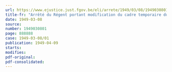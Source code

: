 ```yaml
---
url: https://www.ejustice.just.fgov.be/eli/arrete/1949/03/08/1949030801/justel
title-fr: "Arrêté du Régent portant modification du cadre temporaire du personnel du Ministère des affaires économiques et des classes moyennes pour le 2ème semestre 1948"
date: 1949-03-08
source:
number: 1949030801
page: 888888
case: 1949-03-08/01
publication: 1949-04-09
starts:
modifies:
pdf-original:
pdf-consolidated:
---
```


